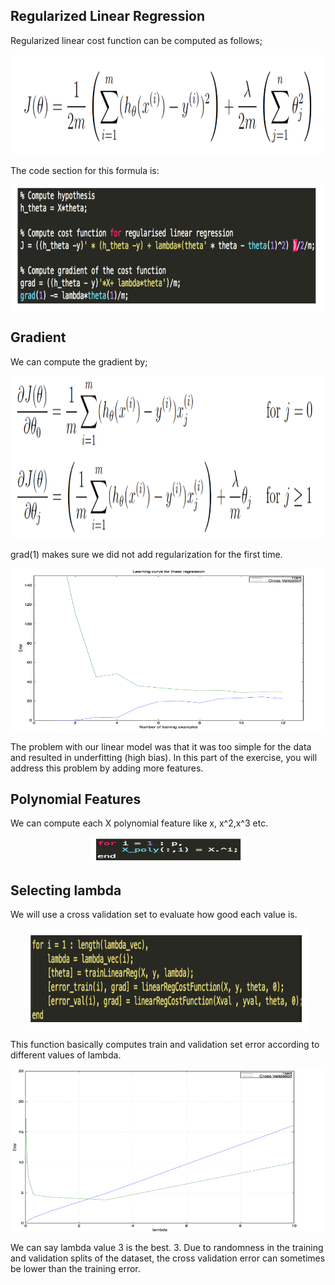 ## Regularized Linear Regression


Regularized linear cost function can be computed as follows;


<p align="center">
    <img src="https://github.com/yilmazvolkan/CourseraML/blob/master/Weeks/Week5/Res/1.png" width="500" height="160">
</p>


The code section for this formula is:


<p align="center">
    <img src="https://github.com/yilmazvolkan/CourseraML/blob/master/Weeks/Week5/Res/2.png" width="500" height="200">
</p>


## Gradient


We can compute the gradient by;


<p align="center">
    <img src="https://github.com/yilmazvolkan/CourseraML/blob/master/Weeks/Week5/Res/3.png" width="500" height="260">
</p>


grad(1) makes sure we did not add regularization for the first time.


<p align="center">
    <img src="https://github.com/yilmazvolkan/CourseraML/blob/master/Weeks/Week5/Res/4.png" width="500" height="260">
</p>


The problem with our linear model was that it was too simple for the data and resulted in underfitting (high bias). In this part of the exercise, you will address this problem by adding more features.


## Polynomial Features


We can compute each X polynomial feature like x, x^2,x^3 etc.


<p align="center">
    <img src="https://github.com/yilmazvolkan/CourseraML/blob/master/Weeks/Week5/Res/5.png" width="250" height="40">
</p>


## Selecting lambda


We will use a cross validation set to evaluate how good each  value is.


<p align="center">
    <img src="https://github.com/yilmazvolkan/CourseraML/blob/master/Weeks/Week5/Res/6.png" width="450" height="160">
</p>


This function basically computes train and validation set error according to different values of lambda.


<p align="center">
    <img src="https://github.com/yilmazvolkan/CourseraML/blob/master/Weeks/Week5/Res/7.png" width="500" height="260">
</p>


We can say lambda value 3 is the best. 3. Due to randomness in the training and validation splits of the dataset, the cross validation error can sometimes be lower than the training error.
